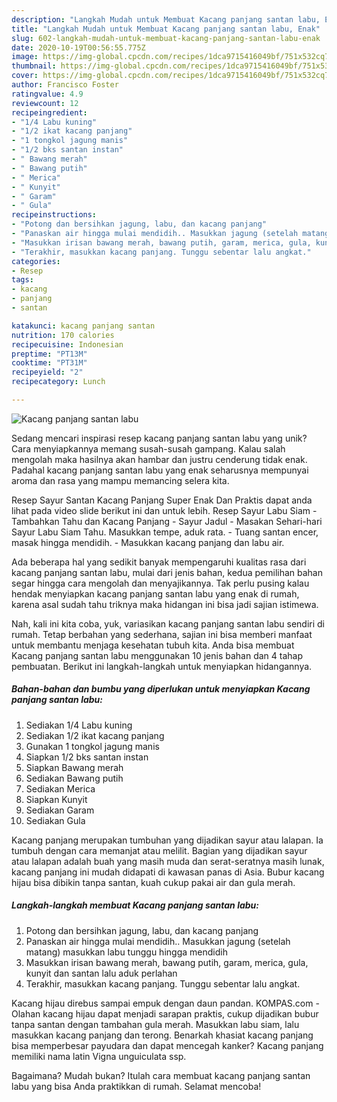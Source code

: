 ```yaml
---
description: "Langkah Mudah untuk Membuat Kacang panjang santan labu, Enak"
title: "Langkah Mudah untuk Membuat Kacang panjang santan labu, Enak"
slug: 602-langkah-mudah-untuk-membuat-kacang-panjang-santan-labu-enak
date: 2020-10-19T00:56:55.775Z
image: https://img-global.cpcdn.com/recipes/1dca9715416049bf/751x532cq70/kacang-panjang-santan-labu-foto-resep-utama.jpg
thumbnail: https://img-global.cpcdn.com/recipes/1dca9715416049bf/751x532cq70/kacang-panjang-santan-labu-foto-resep-utama.jpg
cover: https://img-global.cpcdn.com/recipes/1dca9715416049bf/751x532cq70/kacang-panjang-santan-labu-foto-resep-utama.jpg
author: Francisco Foster
ratingvalue: 4.9
reviewcount: 12
recipeingredient:
- "1/4 Labu kuning"
- "1/2 ikat kacang panjang"
- "1 tongkol jagung manis"
- "1/2 bks santan instan"
- " Bawang merah"
- " Bawang putih"
- " Merica"
- " Kunyit"
- " Garam"
- " Gula"
recipeinstructions:
- "Potong dan bersihkan jagung, labu, dan kacang panjang"
- "Panaskan air hingga mulai mendidih.. Masukkan jagung (setelah matang) masukkan labu tunggu hingga mendidih"
- "Masukkan irisan bawang merah, bawang putih, garam, merica, gula, kunyit dan santan lalu aduk perlahan"
- "Terakhir, masukkan kacang panjang. Tunggu sebentar lalu angkat."
categories:
- Resep
tags:
- kacang
- panjang
- santan

katakunci: kacang panjang santan 
nutrition: 170 calories
recipecuisine: Indonesian
preptime: "PT13M"
cooktime: "PT31M"
recipeyield: "2"
recipecategory: Lunch

---
```



![Kacang panjang santan labu](https://img-global.cpcdn.com/recipes/1dca9715416049bf/751x532cq70/kacang-panjang-santan-labu-foto-resep-utama.jpg)

Sedang mencari inspirasi resep kacang panjang santan labu yang unik? Cara menyiapkannya memang susah-susah gampang. Kalau salah mengolah maka hasilnya akan hambar dan justru cenderung tidak enak. Padahal kacang panjang santan labu yang enak seharusnya mempunyai aroma dan rasa yang mampu memancing selera kita.

Resep Sayur Santan Kacang Panjang Super Enak Dan Praktis dapat anda lihat pada video slide berikut ini dan untuk lebih. Resep Sayur Labu Siam - Tambahkan Tahu dan Kacang Panjang - Sayur Jadul - Masakan Sehari-hari Sayur Labu Siam Tahu. Masukkan tempe, aduk rata. - Tuang santan encer, masak hingga mendidih. - Masukkan kacang panjang dan labu air.

Ada beberapa hal yang sedikit banyak mempengaruhi kualitas rasa dari kacang panjang santan labu, mulai dari jenis bahan, kedua pemilihan bahan segar hingga cara mengolah dan menyajikannya. Tak perlu pusing kalau hendak menyiapkan kacang panjang santan labu yang enak di rumah, karena asal sudah tahu triknya maka hidangan ini bisa jadi sajian istimewa.


Nah, kali ini kita coba, yuk, variasikan kacang panjang santan labu sendiri di rumah. Tetap berbahan yang sederhana, sajian ini bisa memberi manfaat untuk membantu menjaga kesehatan tubuh kita. Anda bisa membuat Kacang panjang santan labu menggunakan 10 jenis bahan dan 4 tahap pembuatan. Berikut ini langkah-langkah untuk menyiapkan hidangannya.

<!--inarticleads1-->

##### Bahan-bahan dan bumbu yang diperlukan untuk menyiapkan Kacang panjang santan labu:

1. Sediakan 1/4 Labu kuning
1. Sediakan 1/2 ikat kacang panjang
1. Gunakan 1 tongkol jagung manis
1. Siapkan 1/2 bks santan instan
1. Siapkan  Bawang merah
1. Sediakan  Bawang putih
1. Sediakan  Merica
1. Siapkan  Kunyit
1. Sediakan  Garam
1. Sediakan  Gula


Kacang panjang merupakan tumbuhan yang dijadikan sayur atau lalapan. Ia tumbuh dengan cara memanjat atau melilit. Bagian yang dijadikan sayur atau lalapan adalah buah yang masih muda dan serat-seratnya masih lunak, kacang panjang ini mudah didapati di kawasan panas di Asia. Bubur kacang hijau bisa dibikin tanpa santan, kuah cukup pakai air dan gula merah. 

<!--inarticleads2-->

##### Langkah-langkah membuat Kacang panjang santan labu:

1. Potong dan bersihkan jagung, labu, dan kacang panjang
1. Panaskan air hingga mulai mendidih.. Masukkan jagung (setelah matang) masukkan labu tunggu hingga mendidih
1. Masukkan irisan bawang merah, bawang putih, garam, merica, gula, kunyit dan santan lalu aduk perlahan
1. Terakhir, masukkan kacang panjang. Tunggu sebentar lalu angkat.


Kacang hijau direbus sampai empuk dengan daun pandan. KOMPAS.com - Olahan kacang hijau dapat menjadi sarapan praktis, cukup dijadikan bubur tanpa santan dengan tambahan gula merah. Masukkan labu siam, lalu masukkan kacang panjang dan terong. Benarkah khasiat kacang panjang bisa memperbesar payudara dan dapat mencegah kanker? Kacang panjang memiliki nama latin Vigna unguiculata ssp. 

Bagaimana? Mudah bukan? Itulah cara membuat kacang panjang santan labu yang bisa Anda praktikkan di rumah. Selamat mencoba!
